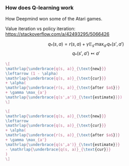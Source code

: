 ### How does Q-learning work

How Deepmind won some of the Atari games.

Value iteration vs policy iteration:
https://stackoverflow.com/a/42493295/5066426

$$q_*(s, a) = r(s, a) + \gamma {\mathbb E}_{s'}\max_{a'}q_*(s', a')$$
$$q_*(s', a') \leftarrowtail a'$$

```tex
\[
\mathrlap{\underbrace{q(s, a)}_{\text{new}}}
\leftarrow (1 - \alpha)
\mathrlap{\underbrace{q(s, a)}_{\text{cur}}}
+ \alpha(
\mathrlap{\underbrace{r(s, a)}_{\text{after $a$}}}
+ \gamma \max_{a'}
\mathrlap{\underbrace{q(s',a')}_{\text{estimate}}})
\]
```

```tex
\[
\mathrlap{\underbrace{q(s, a)}_{\text{new}}}
\leftarrow
\mathrlap{\underbrace{q(s, a)}_{\text{cur}}}
+ \alpha(
\mathrlap{\underbrace{r(s, a)}_{\text{after $a$}}}
+ \gamma \max_{a'}
\mathrlap{\underbrace{q(s',a')}_{\text{estimate}}}
- \mathrlap{\underbrace{q(s, a)}_{\text{cur}}}
)
\]
```